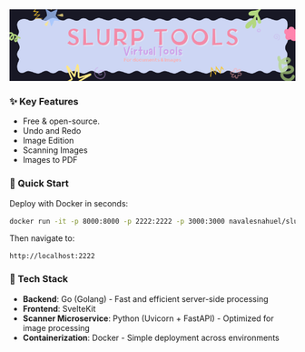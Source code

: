 <img src="/images/slurptools-banner.png" alt="Slurp Tools" />

### ✨ Key Features

- Free & open-source.
- Undo and Redo
- Image Edition
- Scanning Images
- Images to PDF

### 🚀 Quick Start

Deploy with Docker in seconds:

```bash
docker run -it -p 8000:8000 -p 2222:2222 -p 3000:3000 navalesnahuel/slurp-tools:latest
```

Then navigate to:
```
http://localhost:2222
```

### 🔧 Tech Stack

- **Backend**: Go (Golang) - Fast and efficient server-side processing
- **Frontend**: SvelteKit 
- **Scanner Microservice**: Python (Uvicorn + FastAPI) - Optimized for image processing
- **Containerization**: Docker - Simple deployment across environments
